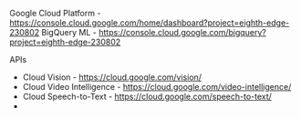Google Cloud Platform - https://console.cloud.google.com/home/dashboard?project=eighth-edge-230802
BigQuery ML - https://console.cloud.google.com/bigquery?project=eighth-edge-230802

APIs
* Cloud Vision - https://cloud.google.com/vision/
* Cloud Video Intelligence - https://cloud.google.com/video-intelligence/
* Cloud Speech-to-Text - https://cloud.google.com/speech-to-text/
* 






